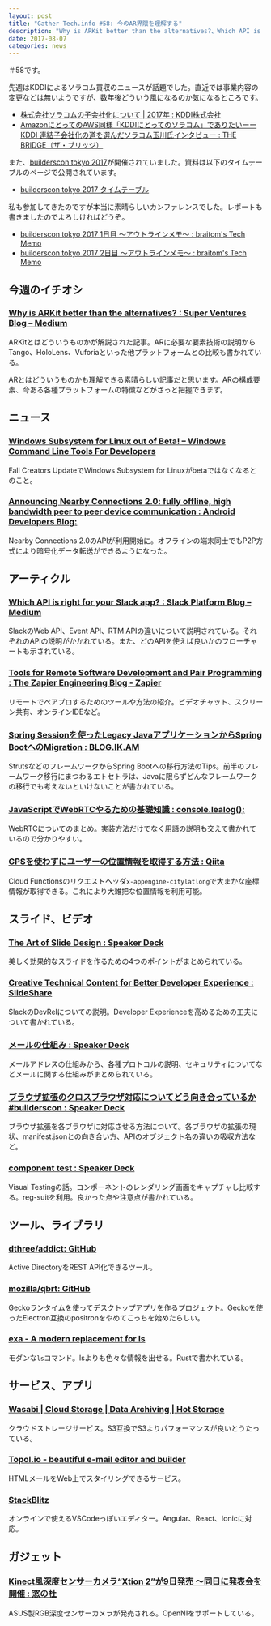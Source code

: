 ```yaml
---
layout: post
title: "Gather-Tech.info #58: 今のAR界隈を理解する"
description: "Why is ARKit better than the alternatives?、Which API is right for your Slack app? など"
date: 2017-08-07
categories: news
---
```


＃58です。

先週はKDDIによるソラコム買収のニュースが話題でした。直近では事業内容の変更などは無いようですが、数年後どういう風になるのか気になるところです。

- [株式会社ソラコムの子会社化について | 2017年 : KDDI株式会社](http://news.kddi.com/kddi/corporate/newsrelease/2017/08/02/2607.html)
- [AmazonにとってのAWS同様「KDDIにとってのソラコム」でありたいーーKDDI 連結子会社化の道を選んだソラコム玉川氏インタビュー : THE BRIDGE（ザ・ブリッジ）](http://thebridge.jp/2017/08/interview-with-ken-tamagawa-soracom)

また、[builderscon tokyo 2017](https://builderscon.io/tokyo/2017)が開催されていました。資料は以下のタイムテーブルのページで公開されています。

- [builderscon tokyo 2017 タイムテーブル](https://builderscon.io/tokyo/2017/timetable?date=2017-08-04)

私も参加してきたのですが本当に素晴らしいカンファレンスでした。レポートも書きましたのでよろしければどうぞ。

- [builderscon tokyo 2017 1日目 ～アウトラインメモ～ : braitom's Tech Memo](http://braitom.hatenablog.com/entry/2017/08/04/235630)
- [builderscon tokyo 2017 2日目 ～アウトラインメモ～ : braitom's Tech Memo](http://braitom.hatenablog.com/entry/2017/08/05/220947)

## 今週のイチオシ

### [Why is ARKit better than the alternatives? : Super Ventures Blog – Medium](https://medium.com/super-ventures-blog/why-is-arkit-better-than-the-alternatives-af8871889d6a)

ARKitとはどういうものかが解説された記事。ARに必要な要素技術の説明からTango、HoloLens、Vuforiaといった他プラットフォームとの比較も書かれている。

ARとはどういうものかも理解できる素晴らしい記事だと思います。ARの構成要素、今ある各種プラットフォームの特徴などがざっと把握できます。

## ニュース

### [Windows Subsystem for Linux out of Beta! – Windows Command Line Tools For Developers](https://blogs.msdn.microsoft.com/commandline/2017/07/28/windows-subsystem-for-linux-out-of-beta/)

Fall Creators UpdateでWindows Subsystem for Linuxがbetaではなくなるとのこと。

### [Announcing Nearby Connections 2.0: fully offline, high bandwidth peer to peer device communication : Android Developers Blog:](https://android-developers.googleblog.com/2017/07/announcing-nearby-connections-20-fully.html)

Nearby Connections 2.0のAPIが利用開始に。オフラインの端末同士でもP2P方式により暗号化データ転送ができるようになった。

## アーティクル

### [Which API is right for your Slack app? : Slack Platform Blog – Medium](https://medium.com/slack-developer-blog/getting-started-with-slacks-apis-f930c73fc889)

SlackのWeb API、Event API、RTM APIの違いについて説明されている。それぞれのAPIの説明がかかれている。また、どのAPIを使えば良いかのフローチャートも示されている。

### [Tools for Remote Software Development and Pair Programming : The Zapier Engineering Blog - Zapier](https://zapier.com/engineering/remote-dev-tools/)

リモートでペアプロするためのツールや方法の紹介。ビデオチャット、スクリーン共有、オンラインIDEなど。

### [Spring Sessionを使ったLegacy JavaアプリケーションからSpring BootへのMigration : BLOG.IK.AM](https://blog.ik.am/entries/431)

StrutsなどのフレームワークからSpring Bootへの移行方法のTips。前半のフレームワーク移行にまつわるエトセトラは、Javaに限らずどんなフレームワークの移行でも考えないといけないことが書かれている。

### [JavaScriptでWebRTCやるための基礎知識 : console.lealog();](http://lealog.hateblo.jp/entry/2017/06/05/102203)

WebRTCについてのまとめ。実装方法だけでなく用語の説明も交えて書かれているので分かりやすい。

### [GPSを使わずにユーザーの位置情報を取得する方法 : Qiita](http://qiita.com/plasticstraw/items/bb60fa645c807234d33f)

Cloud Functionsのリクエストヘッダ`x-appengine-citylatlong`で大まかな座標情報が取得できる。これにより大雑把な位置情報を利用可能。

## スライド、ビデオ

### [The Art of Slide Design : Speaker Deck](https://speakerdeck.com/mseckington/the-art-of-slide-design)

美しく効果的なスライドを作るための4つのポイントがまとめられている。

### [Creative Technical Content for Better Developer Experience : SlideShare](https://www.slideshare.net/tomomi/creative-technical-content-for-better-developer-experience)

SlackのDevRelについての説明。Developer Experienceを高めるための工夫について書かれている。

### [メールの仕組み : Speaker Deck](https://speakerdeck.com/utsushiiro/merufalseshi-zu-mi)

メールアドレスの仕組みから、各種プロトコルの説明、セキュリティについてなどメールに関する仕組みがまとめられている。

### [ブラウザ拡張のクロスブラウザ対応についてどう向き合っているか #builderscon : Speaker Deck](https://speakerdeck.com/pastak/burauzakuo-zhang-falsekurosuburauzadui-ying-nituitedouxiang-kihe-tuteiruka-number-builderscon)

ブラウザ拡張を各ブラウザに対応させる方法について。各ブラウザの拡張の現状、manifest.jsonとの向き合い方、APIのオブジェクト名の違いの吸収方法など。

### [component test : Speaker Deck](https://speakerdeck.com/bokuweb/component-test)

Visual Testingの話。コンポーネントのレンダリング画面をキャプチャし比較する。reg-suitを利用。良かった点や注意点が書かれている。

## ツール、ライブラリ

### [dthree/addict: GitHub](https://github.com/dthree/addict)

Active DirectoryをREST API化できるツール。

### [mozilla/qbrt: GitHub](https://github.com/mozilla/qbrt)

Geckoランタイムを使ってデスクトップアプリを作るプロジェクト。Geckoを使ったElectron互換のpositronをやめてこっちを始めたらしい。

### [exa - A modern replacement for ls](https://the.exa.website/)

モダンな`ls`コマンド。lsよりも色々な情報を出せる。Rustで書かれている。

## サービス、アプリ

### [Wasabi | Cloud Storage | Data Archiving | Hot Storage](https://wasabi.com/)

クラウドストレージサービス。S3互換でS3よりパフォーマンスが良いとうたっている。

### [Topol.io - beautiful e-mail editor and builder](https://topol.io/)

HTMLメールをWeb上でスタイリングできるサービス。

### [StackBlitz](https://stackblitz.com/)

オンラインで使えるVSCodeっぽいエディター。Angular、React、Ionicに対応。

## ガジェット

### [Kinect風深度センサーカメラ“Xtion 2”が9日発売 ～同日に発表会を開催 : 窓の杜](http://forest.watch.impress.co.jp/docs/news/1074058.html)

ASUS製RGB深度センサーカメラが発売される。OpenNIをサポートしている。
